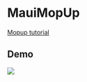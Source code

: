 # MauiMopUp
<a href="https://www.androidmads.info/2023/09/mopup-alternative-of-rgpluginpopup-in.html"> Mopup tutorial </a>
<h2 id="demo">Demo</h2>
<a href="https://www.youtube.com/watch?v=fyCrAMo-h84"> <img src="https://img.youtube.com/vi/fyCrAMo-h84/0.jpg"/></a>
